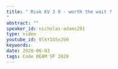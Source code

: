 ```yaml
---
title: " Riak KV 3 0 - worth the wait ?
"
abstract: ""
speaker_id: nicholas-adams291
type: video
youtube_id: 0lkYIGSxJS0
keywords: 
date: 2020-06-03
tags: Code BEAM SF 2020
---
```


